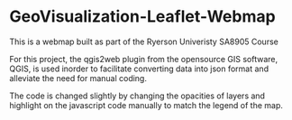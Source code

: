 # GeoVisualization-Leaflet-Webmap
 This is a webmap built as part of the Ryerson Univeristy SA8905 Course

For this project, the qgis2web plugin from the opensource GIS software, QGIS, is used inorder to facilitate converting data into json format and alleviate the need for manual coding.

The code is changed slightly by changing the opacities of layers and highlight on the javascript code manually to match the legend of the map.
